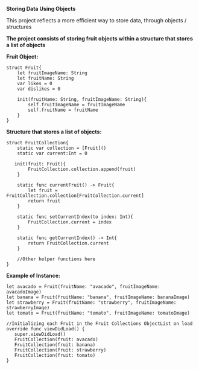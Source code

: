 **Storing Data Using Objects**

This project reflects a more efficient way to store data, through objects / structures

**The project consists of storing fruit objects within a structure that stores a list of objects**

**Fruit Object:**

```
struct Fruit{
    let fruitImageName: String
    let fruitName: String
    var likes = 0
    var dislikes = 0
    
    init(fruitName: String, fruitImageName: String){
        self.fruitImageName = fruitImageName
        self.fruitName = fruitName
    }
}
```

**Structure that stores a list of objects:**

```
struct FruitCollection{
    static var collection = [Fruit]()
    static var current:Int = 0
    
   init(fruit: Fruit){
        FruitCollection.collection.append(fruit)
    }
    
    static func currentFruit() -> Fruit{
        let fruit = FruitCollection.collection[FruitCollection.current]
        return fruit
    }
    
    static func setCurrentIndex(to index: Int){
        FruitCollection.current = index
    }
    
    static func getCurrentIndex() -> Int{
        return FruitCollection.current
    }
    
    //Other helper functions here
}
```

**Example of Instance:**

```
let avacado = Fruit(fruitName: "avacado", fruitImageName: avacadoImage)
let banana = Fruit(fruitName: "banana", fruitImageName: bananaImage)
let strawberry = Fruit(fruitName: "strawberry", fruitImageName: strawberryImage)
let tomato = Fruit(fruitName: "tomato", fruitImageName: tomatoImage)

//Initializing each Fruit in the Fruit Collections ObjectList on load
override func viewDidLoad() {
   super.viewDidLoad()
   FruitCollection(fruit: avacado)
   FruitCollection(fruit: banana)
   FruitCollection(fruit: strawberry)
   FruitCollection(fruit: tomato)
}
```
